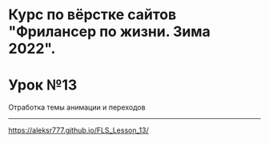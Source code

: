 # Курс по вёрстке сайтов "Фрилансер по жизни. Зима 2022". 
# Урок №13
Отработка темы анимации и переходов <hr>
<https://aleksr777.github.io/FLS_Lesson_13/>
